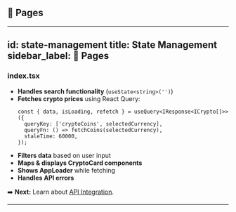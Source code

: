 ## 📄 Pages
---
id: state-management
title: State Management
sidebar_label: 📄 Pages
---
### index.tsx

- **Handles search functionality** (`useState<string>('')`)
- **Fetches crypto prices** using React Query:
  ```tsx
  const { data, isLoading, refetch } = useQuery<IResponse<ICrypto[]>>({
    queryKey: ['cryptoCoins', selectedCurrency],
    queryFn: () => fetchCoins(selectedCurrency),
    staleTime: 60000,
  });
  ```
- **Filters data** based on user input
- **Maps & displays CryptoCard components**
- **Shows AppLoader** while fetching
- **Handles API errors**

➡️ **Next:** Learn about [API Integration](./queries).

---
